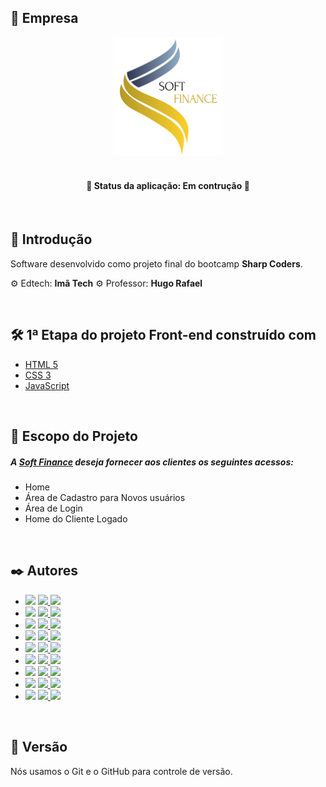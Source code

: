 ## 🏦 Empresa

<div align="center">
<img height="190px" src="/src/assets/Soft Finance.png"> 
</div>

<br />

<h4 align="center">🚧 Status da aplicação: Em contrução 🚧</h4>

<br />

## 🚀 Introdução

Software desenvolvido como projeto final do bootcamp <b>Sharp Coders</b>.

⚙️ Edtech: <b>Imã Tech</b>
⚙️ Professor: <b>Hugo Rafael</b>

<br />

## 🛠️ 1ª Etapa do projeto Front-end construído com

- [HTML 5](https://developer.mozilla.org/en-US/docs/Glossary/HTML5)
- [CSS 3](https://developer.mozilla.org/en-US/docs/Web/CSS)
- [JavaScript](https://developer.mozilla.org/pt-BR/docs/Web/JavaScript)

<br />

## 📌 Escopo do Projeto

<h5>A <u>Soft Finance</u> deseja fornecer aos clientes os seguintes acessos:</h5>
<ul>
<li>Home</li>
<li>Área de Cadastro para Novos usuários</li>
<li>Área de Login</li>
<li>Home do Cliente Logado</li>
</ul>

<br />

## ✒️ Autores

 <ul>
    <!-- Alana Lima Peres -->
    <li>
      <img src="https://img.shields.io/badge/Dev-Alana%20Peres-blueviolet">
      <a href="https://github.com/AlanaPeres">
        <img src="https://img.shields.io/badge/GitHub-100000?&logo=github&logoColor=white">
      </a>
      <a href="https://www.linkedin.com/in/alana-peres/">
        <img src="https://img.shields.io/badge/LinkedIn-0077B5?&logo=linkedin&logoColor=white">
      </a>
    </li>
    <!-- Larissa Leal Dos Santos Dias -->
    <li>
      <img src="https://img.shields.io/badge/Dev-Larissa%20Leal-blueviolet">
      <a href="https://github.com/LariLealDias">
        <img src="https://img.shields.io/badge/GitHub-100000?&logo=github&logoColor=white">
      </a>
      <a href="https://www.linkedin.com/in/larissa-leal-dias-408455157/">
        <img src="https://img.shields.io/badge/LinkedIn-0077B5?&logo=linkedin&logoColor=white">
      </a>
    </li>
        <!-- Leandro Gomes Lopes  -->
    <li>
      <img src="https://img.shields.io/badge/Dev-Leandro%20Lopes-blueviolet">
      <a href="https://github.com/leandrolopes86">
        <img src="https://img.shields.io/badge/GitHub-100000?&logo=github&logoColor=white">
      </a>
      <a href="https://www.linkedin.com/in/leandrolopes86/">
        <img src="https://img.shields.io/badge/LinkedIn-0077B5?&logo=linkedin&logoColor=white">
      </a>
      </a>
    </li>
    <!-- Lennan Renzo -->
    <li>
      <img src="https://img.shields.io/badge/Dev-Lennan%20Renzo-blueviolet">
      <a href="https://github.com/LENNANrnz">
        <img src="https://img.shields.io/badge/GitHub-100000?&logo=github&logoColor=white">
      </a>
      <a href="https://www.linkedin.com/in/lennanrnz/">
        <img src="https://img.shields.io/badge/LinkedIn-0077B5?&logo=linkedin&logoColor=white">
      </a>
    </li>
    <!-- Leonardo Borges -->
    <li>
      <img src="https://img.shields.io/badge/Dev-Leonardo%20Borges-blueviolet">
      <a href="https://github.com/lbvargas99">
        <img src="https://img.shields.io/badge/GitHub-100000?&logo=github&logoColor=white">
      </a>
      <a href="https://www.linkedin.com/in/lbvargas99">
        <img src="https://img.shields.io/badge/LinkedIn-0077B5?&logo=linkedin&logoColor=white">
      </a>
    </li>
    <!-- Luana Oliveira Da Silva -->
    <li>
      <img src="https://img.shields.io/badge/Dev-Luana%20Silva-blueviolet">
      <a href="https://github.com/luanaoliveira">
        <img src="https://img.shields.io/badge/GitHub-100000?&logo=github&logoColor=white">
      </a>
      <a href="https://www.linkedin.com/in/eng-luana-oliveira">
        <img src="https://img.shields.io/badge/LinkedIn-0077B5?&logo=linkedin&logoColor=white">
      </a>
    </li>
      <!-- Lucélia Batista -->
    <li>
      <img src="https://img.shields.io/badge/Dev-Lucélia%20Batista-blueviolet">
      <a href="https://github.com/Luceliabatista">
        <img src="https://img.shields.io/badge/GitHub-100000?&logo=github&logoColor=white">
      </a>
      <a href="https://www.linkedin.com/in/luceliabatista/">
        <img src="https://img.shields.io/badge/LinkedIn-0077B5?&logo=linkedin&logoColor=white">
      </a>
    </li>
    <!-- Natanael Barboza Lima -->
    <li>
      <img src="https://img.shields.io/badge/Dev-Natanael%20Lima-blueviolet">
      <a href="https://github.com/Natanaelbarboz">
        <img src="https://img.shields.io/badge/GitHub-100000?&logo=github&logoColor=white">
      </a>
      <a href="https://www.linkedin.com/in/natanael-barboza">
        <img src="https://img.shields.io/badge/LinkedIn-0077B5?&logo=linkedin&logoColor=white">
      </a>
    </li>
    <!-- Raphael Albergaria -->
    <li>
      <img src="https://img.shields.io/badge/Dev-Raphael%20Albergaria-blueviolet">
      <a href="https://github.com/Raphael-Albergaria">
        <img src="https://img.shields.io/badge/GitHub-100000?&logo=github&logoColor=white">
      </a>
      <a href="https://www.linkedin.com/in/raphael-albergaria">
        <img src="https://img.shields.io/badge/LinkedIn-0077B5?&logo=linkedin&logoColor=white">
      </a>
    </li>
  </ul>
<br />

## 📌 Versão

Nós usamos o Git e o GitHub para controle de versão.
